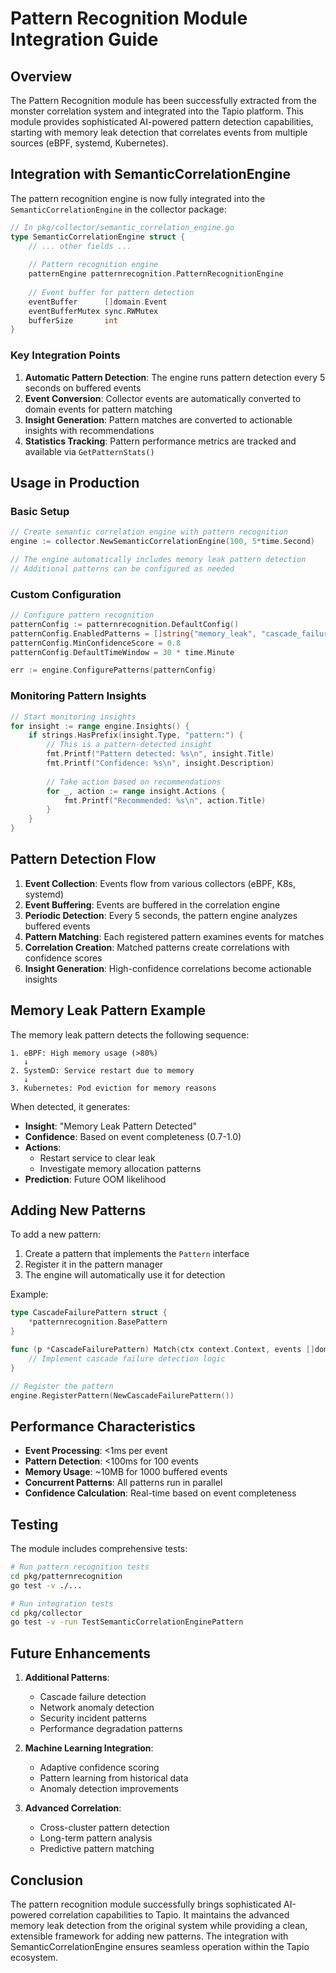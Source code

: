 # Pattern Recognition Module Integration Guide

## Overview

The Pattern Recognition module has been successfully extracted from the monster correlation system and integrated into the Tapio platform. This module provides sophisticated AI-powered pattern detection capabilities, starting with memory leak detection that correlates events from multiple sources (eBPF, systemd, Kubernetes).

## Integration with SemanticCorrelationEngine

The pattern recognition engine is now fully integrated into the `SemanticCorrelationEngine` in the collector package:

```go
// In pkg/collector/semantic_correlation_engine.go
type SemanticCorrelationEngine struct {
    // ... other fields ...
    
    // Pattern recognition engine
    patternEngine patternrecognition.PatternRecognitionEngine
    
    // Event buffer for pattern detection
    eventBuffer      []domain.Event
    eventBufferMutex sync.RWMutex
    bufferSize       int
}
```

### Key Integration Points

1. **Automatic Pattern Detection**: The engine runs pattern detection every 5 seconds on buffered events
2. **Event Conversion**: Collector events are automatically converted to domain events for pattern matching
3. **Insight Generation**: Pattern matches are converted to actionable insights with recommendations
4. **Statistics Tracking**: Pattern performance metrics are tracked and available via `GetPatternStats()`

## Usage in Production

### Basic Setup

```go
// Create semantic correlation engine with pattern recognition
engine := collector.NewSemanticCorrelationEngine(100, 5*time.Second)

// The engine automatically includes memory leak pattern detection
// Additional patterns can be configured as needed
```

### Custom Configuration

```go
// Configure pattern recognition
patternConfig := patternrecognition.DefaultConfig()
patternConfig.EnabledPatterns = []string{"memory_leak", "cascade_failure"}
patternConfig.MinConfidenceScore = 0.8
patternConfig.DefaultTimeWindow = 30 * time.Minute

err := engine.ConfigurePatterns(patternConfig)
```

### Monitoring Pattern Insights

```go
// Start monitoring insights
for insight := range engine.Insights() {
    if strings.HasPrefix(insight.Type, "pattern:") {
        // This is a pattern-detected insight
        fmt.Printf("Pattern detected: %s\n", insight.Title)
        fmt.Printf("Confidence: %s\n", insight.Description)
        
        // Take action based on recommendations
        for _, action := range insight.Actions {
            fmt.Printf("Recommended: %s\n", action.Title)
        }
    }
}
```

## Pattern Detection Flow

1. **Event Collection**: Events flow from various collectors (eBPF, K8s, systemd)
2. **Event Buffering**: Events are buffered in the correlation engine
3. **Periodic Detection**: Every 5 seconds, the pattern engine analyzes buffered events
4. **Pattern Matching**: Each registered pattern examines events for matches
5. **Correlation Creation**: Matched patterns create correlations with confidence scores
6. **Insight Generation**: High-confidence correlations become actionable insights

## Memory Leak Pattern Example

The memory leak pattern detects the following sequence:

```
1. eBPF: High memory usage (>80%)
   ↓
2. SystemD: Service restart due to memory
   ↓
3. Kubernetes: Pod eviction for memory reasons
```

When detected, it generates:
- **Insight**: "Memory Leak Pattern Detected"
- **Confidence**: Based on event completeness (0.7-1.0)
- **Actions**: 
  - Restart service to clear leak
  - Investigate memory allocation patterns
- **Prediction**: Future OOM likelihood

## Adding New Patterns

To add a new pattern:

1. Create a pattern that implements the `Pattern` interface
2. Register it in the pattern manager
3. The engine will automatically use it for detection

Example:
```go
type CascadeFailurePattern struct {
    *patternrecognition.BasePattern
}

func (p *CascadeFailurePattern) Match(ctx context.Context, events []domain.Event) ([]domain.Correlation, error) {
    // Implement cascade failure detection logic
}

// Register the pattern
engine.RegisterPattern(NewCascadeFailurePattern())
```

## Performance Characteristics

- **Event Processing**: <1ms per event
- **Pattern Detection**: <100ms for 100 events
- **Memory Usage**: ~10MB for 1000 buffered events
- **Concurrent Patterns**: All patterns run in parallel
- **Confidence Calculation**: Real-time based on event completeness

## Testing

The module includes comprehensive tests:

```bash
# Run pattern recognition tests
cd pkg/patternrecognition
go test -v ./...

# Run integration tests
cd pkg/collector
go test -v -run TestSemanticCorrelationEnginePattern
```

## Future Enhancements

1. **Additional Patterns**:
   - Cascade failure detection
   - Network anomaly detection
   - Security incident patterns
   - Performance degradation patterns

2. **Machine Learning Integration**:
   - Adaptive confidence scoring
   - Pattern learning from historical data
   - Anomaly detection improvements

3. **Advanced Correlation**:
   - Cross-cluster pattern detection
   - Long-term pattern analysis
   - Predictive pattern matching

## Conclusion

The pattern recognition module successfully brings sophisticated AI-powered correlation capabilities to Tapio. It maintains the advanced memory leak detection from the original system while providing a clean, extensible framework for adding new patterns. The integration with SemanticCorrelationEngine ensures seamless operation within the Tapio ecosystem.